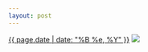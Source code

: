 ```yaml
---
layout: post
---
```


<p>
  <time><a href="/43">{{ page.date | date: "%B %e, %Y" }}</a></time>
  <a href="/43"><img src="{{ site.assets_url }}/43-640.jpg" srcset="{{ site.assets_url }}/43-1280.jpg 1280w, {{ site.assets_url }}/43-960.jpg 960w, {{ site.assets_url }}/43-640.jpg 640w, {{ site.assets_url }}/43-320.jpg 320w" sizes="(min-width: 700px) 50vw, calc(100vw - 2rem)" /></a>
</p>
